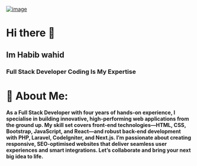 [![image](https://github.com/user-attachments/assets/3f334a7e-97cd-47f8-b3ea-547708736056)](https://mir-s3-cdn-cf.behance.net/project_modules/disp/54b6c068097599.5b50bca476b9b.gif)

# Hi there 👋
## Im Habib wahid 
### Full Stack Developer Coding Is My Expertise

# 💫 About Me:
#### As a Full Stack Developer with four years of hands-on experience, I specialise in building innovative, high-performing web applications from the ground up. My skill set covers front-end technologies—HTML, CSS, Bootstrap, JavaScript, and React—and robust back-end development with PHP, Laravel, CodeIgniter, and Next.js. I’m passionate about creating responsive, SEO-optimised websites that deliver seamless user experiences and smart integrations. Let’s collaborate and bring your next big idea to life.






